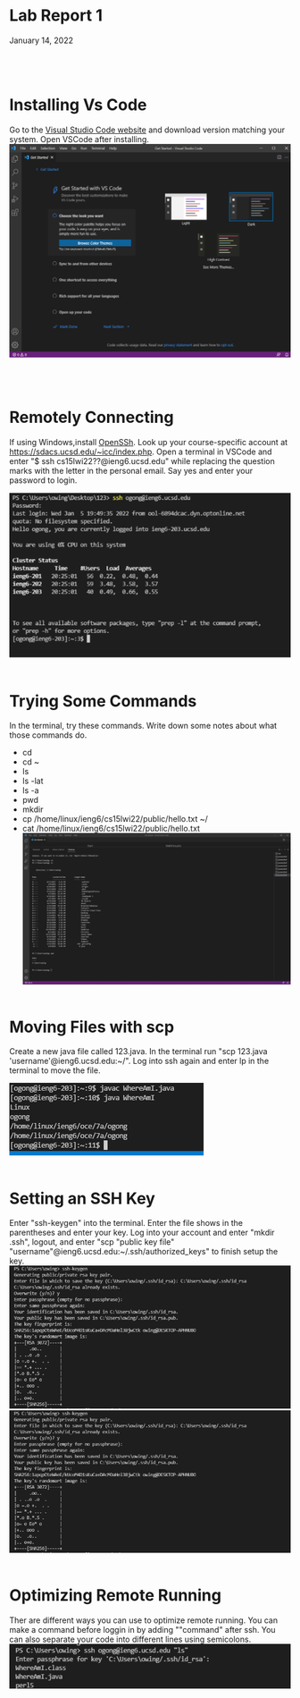 # **Lab Report 1**
January 14, 2022
<br/><br/>
<br/><br/>
# Installing Vs Code
Go to the [Visual Studio Code website](https://code.visualstudio.com/) and download version matching your system. Open VSCode after installing.
![Image](image15.png)

<br/><br/>
# Remotely Connecting
If using Windows,install [OpenSSh](https://docs.microsoft.com/en-us/windows-server/administration/openssh/openssh_install_firstuse). Look up your course-specific account at https://sdacs.ucsd.edu/~icc/index.php. Open a terminal in VSCode and enter "$ ssh cs15lwi22??@ieng6.ucsd.edu" while replacing the question marks with the letter in the personal email. Say yes and enter your password to login.

![Image](e76f545e57aaf6c80a7a066672da5f27.png)
<br/><br/>
# Trying Some Commands
In the terminal, try these commands. Write down some notes about what those commands do.
* cd
* cd ~
* ls
* ls -lat
* ls -a
* pwd
* mkdir
* cp /home/linux/ieng6/cs15lwi22/public/hello.txt ~/
* cat /home/linux/ieng6/cs15lwi22/public/hello.txt
![Image](b5f852346db2b953ebfb59402d975e20.png)
<br/><br/>
# Moving Files with scp
Create a new java file called 123.java. In the terminal run "scp 123.java 'username'@ieng6.ucsd.edu:~/". Log into ssh again and enter lp in the terminal to move the file.

![Image](image12.png)
<br/><br/>
# Setting an SSH Key
Enter "ssh-keygen" into the terminal. Enter the file shows in the parentheses and enter your key. Log into your account and enter "mkdir .ssh", logout, and enter "scp "public key file" "username"@ieng6.ucsd.edu:~/.ssh/authorized_keys" to finish setup the key.
![Image](ba45e9706ac8adddf882e97827814e46.png)
![Image](ba45e9706ac8adddf882e97827814e46.png)
<br/><br/>
# Optimizing Remote Running
Ther are different ways you can use to optimize remote running. You can make a command before loggin in by adding ""command" after ssh. You can also separate your code into different lines using semicolons. 
![Image](9ac848ab6a13a434f3cb8492d682274b.png)